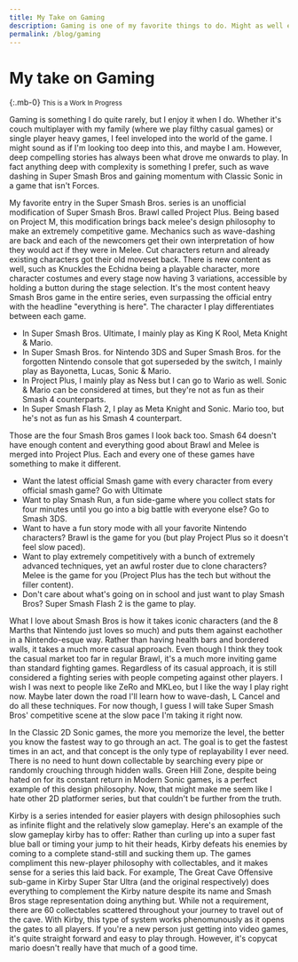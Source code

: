 ```yaml
---
title: My Take on Gaming
description: Gaming is one of my favorite things to do. Might as well explain why
permalink: /blog/gaming
---
```


# My take on Gaming
{:.mb-0}
<small class="font-italic font-weight-light font-underline">This is a Work In Progress</small>

Gaming is something I do quite rarely, but I enjoy it when I do. Whether it's couch multiplayer with my family (where we play filthy casual games) or single player heavy games, I feel inveloped into the world of the game. I might sound as if I'm looking too deep into this, and maybe I am. However, deep compelling stories has always been what drove me onwards to play. In fact anything deep with complexity is something I prefer, such as wave dashing in Super Smash Bros and gaining momentum with Classic Sonic in a game that isn't Forces.

My favorite entry in the Super Smash Bros. series is an unofficial modification of Super Smash Bros. Brawl called Project Plus. Being based on Project M, this modification brings back melee's design philosophy to make an extremely competitive game. Mechanics such as wave-dashing are back and each of the newcomers get their own interpretation of how they would act if they were in Melee. Cut characters return and already existing characters got their old moveset back. There is new content as well, such as Knuckles the Echidna being a playable character, more character costumes and every stage now having 3 variations, accessible by holding a button during the stage selection. It's the most content heavy Smash Bros game in the entire series, even surpassing the official entry with the headline "everything is here". The character I play differentiates between each game.

- In Super Smash Bros. Ultimate, I mainly play as King K Rool, Meta Knight & Mario.
- In Super Smash Bros. for Nintendo 3DS and Super Smash Bros. for the forgotten Nintendo console that got superseded by the switch, I mainly play as Bayonetta, Lucas, Sonic & Mario.
- In Project Plus, I mainly play as Ness but I can go to Wario as well. Sonic & Mario can be considered at times, but they're not as fun as their Smash 4 counterparts.
- In Super Smash Flash 2, I play as Meta Knight and Sonic. Mario too, but he's not as fun as his Smash 4 counterpart.

Those are the four Smash Bros games I look back too. Smash 64 doesn't have enough content and everything good about Brawl and Melee is merged into Project Plus. Each and every one of these games have something to make it different.

- Want the latest official Smash game with every character from every official smash game? Go with Ultimate
- Want to play Smash Run, a fun side-game where you collect stats for four minutes until you go into a big battle with everyone else? Go to Smash 3DS.
- Want to have a fun story mode with all your favorite Nintendo characters? Brawl is the game for you (but play Project Plus so it doesn't feel slow paced).
- Want to play extremely competitively with a bunch of extremely advanced techniques, yet an awful roster due to clone characters? Melee is the game for you (Project Plus has the tech but without the filler content).
- Don't care about what's going on in school and just want to play Smash Bros? Super Smash Flash 2 is the game to play.

What I love about Smash Bros is how it takes iconic characters (and the 8 Marths that Nintendo just loves so much) and puts them against eachother in a Nintendo-esque way. Rather than having health bars and bordered walls, it takes a much more casual approach. Even though I think they took the casual market too far in regular Brawl, it's a much more inviting game than standard fighting games. Regardless of its casual approach, it is still considered a fighting series with people competing against other players. I wish I was next to people like ZeRo and MKLeo, but I like the way I play right now. Maybe later down the road I'll learn how to wave-dash, L Cancel and do all these techniques. For now though, I guess I will take Super Smash Bros' competitive scene at the slow pace I'm taking it right now.

In the Classic 2D Sonic games, the more you memorize the level, the better you know the fastest way to go through an act. The goal is to get the fastest times in an act, and that concept is the only type of replayability I ever need. There is no need to hunt down collectable by searching every pipe or randomly crouching through hidden walls. Green Hill Zone, despite being hated on for its constant return in Modern Sonic games, is a perfect example of this design philosophy. Now, that might make me seem like I hate other 2D platformer series, but that couldn't be further from the truth.

Kirby is a series intended for easier players with design philosophies such as infinite flight and the relatively slow gameplay. Here's an example of the slow gameplay kirby has to offer: Rather than curling up into a super fast blue ball or timing your jump to hit their heads, Kirby defeats his enemies by coming to a complete stand-still and sucking them up. The games compliment this new-player philosophy with collectables, and it makes sense for a series this laid back. For example, The Great Cave Offensive sub-game in Kirby Super Star Ultra (and the original respectively) does everything to complement the Kirby nature despite its name and Smash Bros stage representation doing anything but. While not a requirement, there are 60 collectables scattered throughout your journey to travel out of the cave. With Kirby, this type of system works phenomunously as it opens the gates to all players. If you're a new person just getting into video games, it's quite straight forward and easy to play through. However, it's copycat mario doesn't really have that much of a good time.